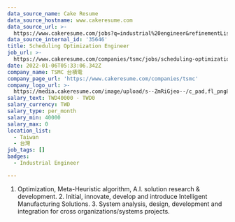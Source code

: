 ```yaml
---
data_source_name: Cake Resume
data_source_hostname: www.cakeresume.com
data_source_url: >-
  https://www.cakeresume.com/jobs?q=industrial%20engineer&refinementList%5Blang_name%5D%5B0%5D=English&refinementList%5Bsalary_type%5D=per_year
data_source_internal_id: '35646'
title: Scheduling Optimization Engineer
job_url: >-
  https://www.cakeresume.com/companies/tsmc/jobs/scheduling-optimization-engineer
date: 2022-01-06T05:33:06.342Z
company_name: TSMC 台積電
company_page_url: 'https://www.cakeresume.com/companies/tsmc'
company_logo_url: >-
  https://media.cakeresume.com/image/upload/s--ZmRiGjeo--/c_pad,fl_png8,h_200,w_200/v1587717601/oyx38n4bbzpjemxiqfqn.png
salary_text: TWD40000 - TWD0
salary_currency: TWD
salary_type: per_month
salary_min: 40000
salary_max: 0
location_list:
  - Taiwan
  - 台灣
job_tags: []
badges:
  - Industrial Engineer

---
```


1. Optimization, Meta-Heuristic algorithm, A.I. solution research & development. 2. Initial, innovate, develop and introduce Intelligent Manufacturing Solutions. 3. System analysis, design, development and integration for cross organizations/systems projects.